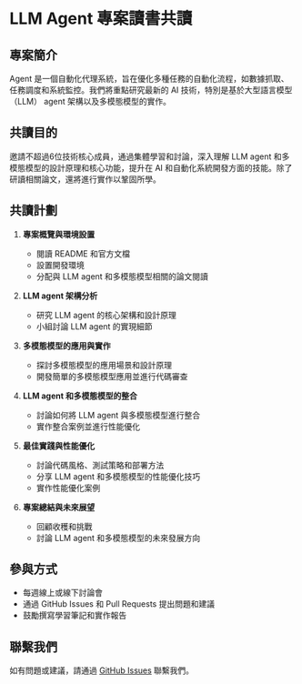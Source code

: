 # LLM Agent 專案讀書共讀

## 專案簡介
Agent 是一個自動化代理系統，旨在優化多種任務的自動化流程，如數據抓取、任務調度和系統監控。我們將重點研究最新的 AI 技術，特別是基於大型語言模型（LLM） agent 架構以及多模態模型的實作。

## 共讀目的
邀請不超過6位技術核心成員，通過集體學習和討論，深入理解 LLM agent 和多模態模型的設計原理和核心功能，提升在 AI 和自動化系統開發方面的技能。除了研讀相關論文，還將進行實作以鞏固所學。


## 共讀計劃
1. **專案概覽與環境設置**
   - 閱讀 README 和官方文檔
   - 設置開發環境
   - 分配與 LLM agent 和多模態模型相關的論文閱讀

2. **LLM agent 架構分析**
   - 研究 LLM agent 的核心架構和設計原理
   - 小組討論 LLM agent 的實現細節

3. **多模態模型的應用與實作**
   - 探討多模態模型的應用場景和設計原理
   - 開發簡單的多模態模型應用並進行代碼審查

4. **LLM agent 和多模態模型的整合**
   - 討論如何將 LLM agent 與多模態模型進行整合
   - 實作整合案例並進行性能優化

5. **最佳實踐與性能優化**
   - 討論代碼風格、測試策略和部署方法
   - 分享 LLM agent 和多模態模型的性能優化技巧
   - 實作性能優化案例

6. **專案總結與未來展望**
   - 回顧收穫和挑戰
   - 討論 LLM agent 和多模態模型的未來發展方向

## 參與方式
- 每週線上或線下討論會
- 通過 GitHub Issues 和 Pull Requests 提出問題和建議
- 鼓勵撰寫學習筆記和實作報告

## 聯繫我們
如有問題或建議，請通過 [GitHub Issues](https://github.com/DeepStudio-TW/agent-study/issues) 聯繫我們。





